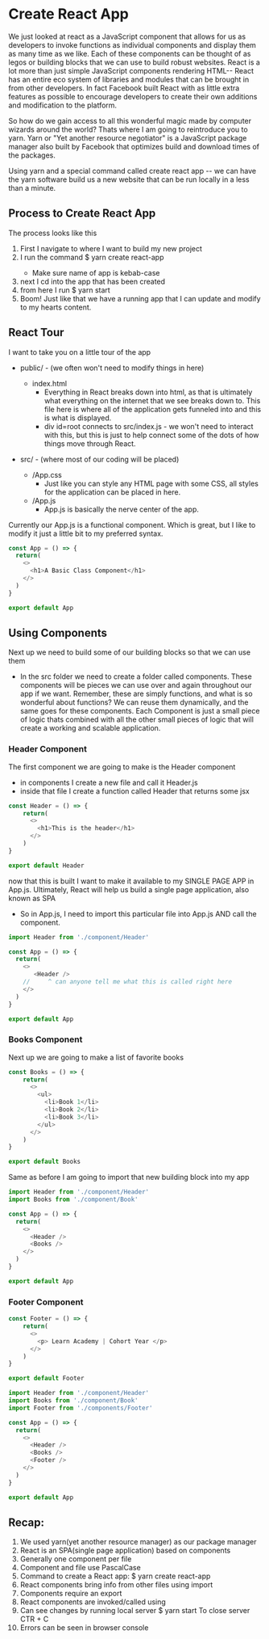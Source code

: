 #  Create React App

We just looked at react as a JavaScript component that allows for us as developers to invoke functions as individual components and display them as many time as we like. 
Each of these components can be thought of as legos or building blocks that we can use to build robust websites. React is a lot more than just simple JavaScript components rendering HTML-- React has an entire eco system of libraries and modules that can be brought in from other developers. In fact Facebook built React with as little extra features as possible to encourage developers to create their own additions and modification to the platform. 

So how do we gain access to all this wonderful magic made by computer wizards around the world? Thats where I am going to reintroduce you to yarn. Yarn or "Yet another resource negotiator" is a JavaScript package manager also built by Facebook that optimizes build and download times of the packages. 

Using yarn and a special command called create react app -- we can have the yarn software build us a new website that can be run locally in a less than a minute. 

## Process to Create React App
The process looks like this
1. First I navigate to where I want to build my new project
2. I run the command $ yarn create react-app <name of app goes here>
    - Make sure name of app is kebab-case
3. next I cd into the app that has been created
4. from here I run $ yarn start
5. Boom! Just like that we have a running app that I can update and modify to my hearts content.


## React Tour
I want to take you on a little tour of the app

- public/ - (we often won't need to modify things in here)
  - index.html
      - Everything in React breaks down into html, as that is ultimately what everything on the internet that we see breaks down to.  This file here is where all of the application gets funneled into and this is what is displayed.
      - div id=root connects to src/index.js - we won't need to interact with this, but this is just to help connect some of the dots of how things move through React.

- src/ - (where most of our coding will be placed)
  - /App.css
      - Just like you can style any HTML page with some CSS, all styles for the application can be placed in here.
  - /App.js
      - App.js is basically the nerve center of the app.  

Currently our App.js is a functional component. Which is great, but I like to modify it just a little bit to my preferred syntax.

```javascript
const App = () => {
  return(
    <>
      <h1>A Basic Class Component</h1>
    </>
  )
}

export default App
```

## Using Components
Next up we need to build some of our building blocks so that we can use them
  - In the src folder we need to create a folder called components.  These components will be pieces we can use over and again throughout our app if we want.  Remember, these are simply functions, and what is so wonderful about functions?  We can reuse them dynamically, and the same goes for these components.  Each Component is just a small piece of logic thats combined with all the other small pieces of logic that will create a working and scalable application.

### Header Component
The first component we are going to make is the Header component
  - in components I create a new file and call it Header.js
  - inside that file I create a function called Header that returns some jsx

```javascript
const Header = () => {
    return(
      <>
        <h1>This is the header</h1>
      </>
    )
}

export default Header
```
now that this is built I want to make it available to my SINGLE PAGE APP in App.js.  Ultimately, React will help us build a single page application, also known as SPA

-  So in App.js, I need to import this particular file into App.js AND call the component.

```javascript
import Header from './component/Header'

const App = () => {
  return(
    <>
       <Header />
    //     ^ can anyone tell me what this is called right here
    </>
  )
}

export default App
```

### Books Component
Next up we are going to make a list of favorite books

```javascript
const Books = () => {
    return(
      <>
        <ul>
          <li>Book 1</li>
          <li>Book 2</li>
          <li>Book 3</li>
        </ul>
      </>
    )
}

export default Books
```

Same as before I am going to import that new building block into my app 

```javascript 
import Header from './component/Header'
import Books from './component/Book'

const App = () => {
  return(
    <>
      <Header />
      <Books />
    </>
  )
}

export default App
```

### Footer Component

```javascript 
const Footer = () => {
    return(
      <>
        <p> Learn Academy | Cohort Year </p>
      </>
    )
}

export default Footer
```


```javascript 
import Header from './component/Header'
import Books from './component/Book'
import Footer from './components/Footer'

const App = () => {
  return(
    <>
      <Header />
      <Books />
      <Footer />
    </>
  )
}

export default App
```

## Recap: 
1. We used yarn(yet another resource manager) as our package manager
2. React is an SPA(single page application) based on components
3. Generally one component per file
4. Component and file use PascalCase
5. Command to create a React app:
    $ yarn create react-app <app-name>
6. React components bring info from other files using import
7. Components require an export
8. React components are invoked/called using <ComponentName />
9. Can see changes by running local server 
    $ yarn start
    To close server CTR + C
10. Errors can be seen in browser console
